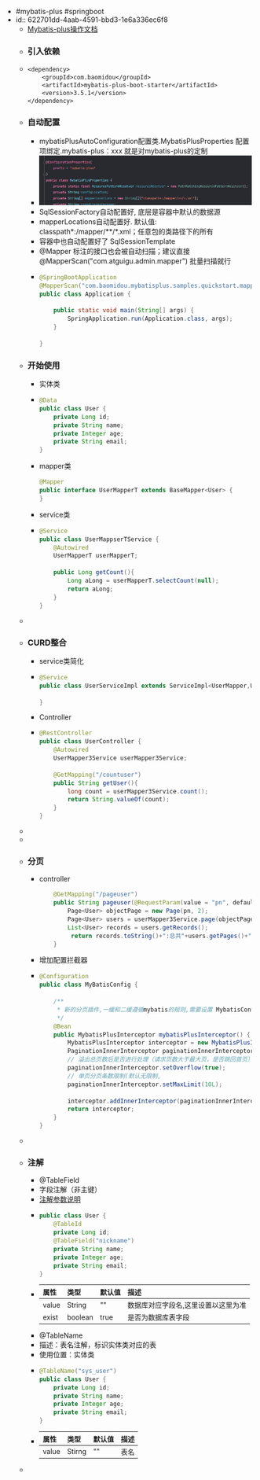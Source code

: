 - #mybatis-plus #springboot
- id:: 622701dd-4aab-4591-bbd3-1e6a336ec6f8
	- [Mybatis-plus操作文档](https://baomidou.com/pages/24112f/)
	- ### 引入依赖
	- ```
	  <dependency>
	      <groupId>com.baomidou</groupId>
	      <artifactId>mybatis-plus-boot-starter</artifactId>
	      <version>3.5.1</version>
	  </dependency>
	  ```
	- ### 自动配置
		- mybatisPlusAutoConfiguration配置类.MybatisPlusProperties 配置项绑定.mybatis-plus：xxx 就是对mybatis-plus的定制
		- ![image.png](../assets/image_1646719255918_0.png)
		- SqlSessionFactory自动配置好, 底层是容器中默认的数据源
		- mapperLocations自动配置好. 默认值: classpath*:/mapper/**/*.xml；任意包的类路径下的所有
		- 容器中也自动配置好了 SqlSessionTemplate
		- @Mapper 标注的接口也会被自动扫描；建议直接 @MapperScan("com.atguigu.admin.mapper") 批量扫描就行
		- ```java
		  @SpringBootApplication
		  @MapperScan("com.baomidou.mybatisplus.samples.quickstart.mapper")
		  public class Application {
		  
		      public static void main(String[] args) {
		          SpringApplication.run(Application.class, args);
		      }
		  
		  }
		  ```
	- ### 开始使用
		- 实体类
		- ```java
		  @Data
		  public class User {
		      private Long id;
		      private String name;
		      private Integer age;
		      private String email;
		  }
		  ```
		- mapper类
		  ```java
		  @Mapper
		  public interface UserMapperT extends BaseMapper<User> {
		  }
		  ```
		- service类
		- ```java
		  @Service
		  public class UserMappserTService {
		      @Autowired
		      UserMapperT userMapperT;
		  
		      public Long getCount(){
		          Long aLong = userMapperT.selectCount(null);
		          return aLong;
		      }
		  }
		  ```
	-
	- ### CURD整合
		- service类简化
		- ```java
		  @Service
		  public class UserServiceImpl extends ServiceImpl<UserMapper,User> implements UserService {
		  
		  }
		  
		  ```
		- Controller
		- ```java
		  @RestController
		  public class UserController {
		      @Autowired
		      UserMapper3Service userMapper3Service;
		  
		      @GetMapping("/countuser")
		      public String getUser(){
		          long count = userMapper3Service.count();
		          return String.valueOf(count);
		      }
		  }
		  ```
	-
	-
	- ### 分页
		- controller
		  ```java
		      @GetMapping("/pageuser")
		      public String pageuser(@RequestParam(value = "pn", defaultValue = "1") Integer pn) {
		          Page<User> objectPage = new Page(pn, 2);
		          Page<User> users = userMapper3Service.page(objectPage, null);
		          List<User> records = users.getRecords();
		           return records.toString()+":总共"+users.getPages()+",第"+users.getCurrent()+"页,共："+users.getTotal()+"条";
		      }
		  ```
		- 增加配置拦截器
		- ```java
		  @Configuration
		  public class MyBatisConfig {
		  
		      /**
		       * 新的分页插件,一缓和二缓遵循mybatis的规则,需要设置 MybatisConfiguration#useDeprecatedExecutor = false 避免缓存出现问题(该属性会在旧插件移除后一同移除)
		       */
		      @Bean
		      public MybatisPlusInterceptor mybatisPlusInterceptor() {
		          MybatisPlusInterceptor interceptor = new MybatisPlusInterceptor();
		          PaginationInnerInterceptor paginationInnerInterceptor = new PaginationInnerInterceptor();
		          // 溢出总页数后是否进行处理（请求页数大于最大页，是否跳回首页）
		          paginationInnerInterceptor.setOverflow(true);
		          // 单页分页条数限制(默认无限制,
		          paginationInnerInterceptor.setMaxLimit(10L);
		  
		          interceptor.addInnerInterceptor(paginationInnerInterceptor);
		          return interceptor;
		      }
		  }
		  ```
	-
	- ### 注解
		- @TableField
		- 字段注解（非主键）
		- [注解参数说明](https://baomidou.com/pages/223848/#tablefield)
		- ```java
		  public class User {
		      @TableId
		      private Long id;
		      @TableField("nickname")
		      private String name;
		      private Integer age;
		      private String email;
		  }
		  ```
		- | 属性 | 类型| 默认值 | 描述|
		  | --| --| --|--|
		  |value | String | "" | 数据库对应字段名,这里设置以这里为准|
		  |exist | boolean | true | 是否为数据库表字段|
		- @TableName
		- 描述：表名注解，标识实体类对应的表
		- 使用位置：实体类
		- ```java
		  @TableName("sys_user")
		  public class User {
		      private Long id;
		      private String name;
		      private Integer age;
		      private String email;
		  }
		  ```
		- | 属性|类型|默认值|描述|
		  | --|--|--|--|
		  |value | Stirng | "" | 表名|
	-